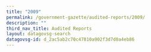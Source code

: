 ```yaml
---
title: "2009"
permalink: /government-gazette/audited-reports/2009/
description: ""
third_nav_title: Audited Reports
layout: datagovsg-search
datagovsg-id: d_2ac5ab2c70c47810a902f3d7d0a4eb86
---
```

